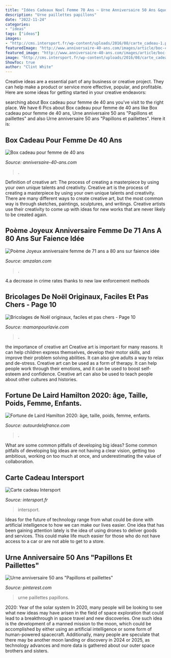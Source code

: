 ```yaml
---
title: "Idées Cadeaux Noel Femme 70 Ans ~ Urne Anniversaire 50 Ans &quot;papillons Et Paillettes&quot;"
description: "Urne paillettes papillons"
date: "2022-11-24"
categories:
- "ideas"
tags: ["ideas"]
images:
- "http://cms.intersport.fr/wp-content/uploads/2016/08/carte_cadeau-1.png"
featuredImage: "http://www.anniversaire-40-ans.com/images/article/boc-cadeau-femme.jpg"
featured_image: "http://www.anniversaire-40-ans.com/images/article/boc-cadeau-femme.jpg"
image: "http://cms.intersport.fr/wp-content/uploads/2016/08/carte_cadeau-1.png"
ShowToc: true
author: "Clint White"
---
```



Creative ideas are a essential part of any business or creative project. They can help make a product or service more effective, popular, and profitable. Here are some ideas for getting started in your creative endeavors:

	

		
searching about Box cadeau pour femme de 40 ans you've visit to the right place. We have 6 Pics about Box cadeau pour femme de 40 ans like Box cadeau pour femme de 40 ans, Urne anniversaire 50 ans &quot;Papillons et paillettes&quot; and also Urne anniversaire 50 ans &quot;Papillons et paillettes&quot;. Here it is:
		
    
## Box Cadeau Pour Femme De 40 Ans

<img loading=lazy src="http://www.anniversaire-40-ans.com/images/article/boc-cadeau-femme.jpg" onerror="this.onerror=null;this.src='https://tse4.mm.bing.net/th?id=OIP.UaUJ388ov8Ie_eN6B1EHCQHaEE&amp;pid=15.1';" alt="Box cadeau pour femme de 40 ans">

_Source: anniversaire-40-ans.com_

>. 

	

Definition of creative art: The process of creating a masterpiece by using your own unique talents and creativity.
Creative art is the process of creating a masterpiece by using your own unique talents and creativity. There are many different ways to create creative art, but the most common way is through sketches, paintings, sculptures, and writings. Creative artists use their creativity to come up with ideas for new works that are never likely to be created again.

    
## Poème Joyeux Anniversaire Femme De 71 Ans A 80 Ans Sur Faience Idée

<img loading=lazy src="https://www.amzalan.com/39658-thickbox_default/poeme-joyeux-anniversaire-femme-de-71-ans-a-80-ans-sur-faience-idee-cadeau-fete-neuf-emballe.jpg" onerror="this.onerror=null;this.src='https://tse3.mm.bing.net/th?id=OIP.bKvWnYThKx39lK7CJX-xRgHaHa&amp;pid=15.1';" alt="Poème Joyeux anniversaire femme de 71 ans a 80 ans sur faience idée">

_Source: amzalan.com_

>. 

	

4.a decrease in crime rates thanks to new law enforcement methods

    
## Bricolages De Noël Originaux, Faciles Et Pas Chers - Page 10

<img loading=lazy src="https://www.mamanpourlavie.com/uploads/images/articles.cache/2017/11/30/file_main_image_15733_1_15733_2_cache_1200x630.jpg" onerror="this.onerror=null;this.src='https://tse1.mm.bing.net/th?id=OIP.OtJEV6lqnjFqcHhosPkB1AHaD4&amp;pid=15.1';" alt="Bricolages de Noël originaux, faciles et pas chers - Page 10">

_Source: mamanpourlavie.com_

>. 

	

the importance of creative art
Creative art is important for many reasons. It can help children express themselves, develop their motor skills, and improve their problem solving abilities. It can also give adults a way to relax and de-stress.
Creative art can be used as a form of therapy. It can help people work through their emotions, and it can be used to boost self-esteem and confidence. Creative art can also be used to teach people about other cultures and histories.

    
## Fortune De Laird Hamilton 2020: âge, Taille, Poids, Femme, Enfants.

<img loading=lazy src="https://autourdelafrance.com/wp-content/uploads/2020/10/Fortune-de-Laird-Hamilton-2020-age-taille-poids-femme-enfants.jpg" onerror="this.onerror=null;this.src='https://tse2.mm.bing.net/th?id=OIP.O6S00KA7oYP_mdCctehUIgHaEK&amp;pid=15.1';" alt="Fortune de Laird Hamilton 2020: âge, taille, poids, femme, enfants.">

_Source: autourdelafrance.com_

>. 

	

What are some common pitfalls of developing big ideas?
Some common pitfalls of developing big ideas are not having a clear vision, getting too ambitious, working on too much at once, and underestimating the value of collaboration.

    
## Carte Cadeau Intersport

<img loading=lazy src="http://cms.intersport.fr/wp-content/uploads/2016/08/carte_cadeau-1.png" onerror="this.onerror=null;this.src='https://tse2.mm.bing.net/th?id=OIP.GL741PBcysqnlncb77rF9gHaEj&amp;pid=15.1';" alt="Carte cadeau Intersport">

_Source: intersport.fr_

>intersport. 

	

Ideas for the future of technology range from what could be done with artificial intelligence to how we can make our lives easier. One idea that has been gaining attention lately is the idea of using drones to deliver goods and services. This could make life much easier for those who do not have access to a car or are not able to get to a store.

    
## Urne Anniversaire 50 Ans &quot;Papillons Et Paillettes&quot;

<img loading=lazy src="https://i.pinimg.com/736x/2e/a5/fb/2ea5fb4f4ea1fcc0b82a91dd3d666ed3.jpg" onerror="this.onerror=null;this.src='https://tse1.mm.bing.net/th?id=OIP.9FRuS7erZ0YUWQgizlt0TAHaFj&amp;pid=15.1';" alt="Urne anniversaire 50 ans &quot;Papillons et paillettes&quot;">

_Source: pinterest.com_

>urne paillettes papillons. 

	

2020: Year of the solar system
In 2020, many people will be looking to see what new ideas may have arisen in the field of space exploration that could lead to a breakthrough in space travel and new discoveries. One such idea is the development of a manned mission to the moon, which could be accomplished by either using an artificial intelligence or some form of human-powered spacecraft. Additionally, many people are speculate that there may be another moon landing or discovery in 2024 or 2025, as technology advances and more data is gathered about our outer space brothers and sisters.

